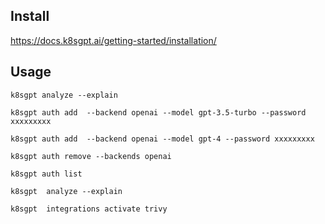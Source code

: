 ## Install
https://docs.k8sgpt.ai/getting-started/installation/

## Usage
```
k8sgpt analyze --explain
```
```
k8sgpt auth add  --backend openai --model gpt-3.5-turbo --password xxxxxxxxx
```
```
k8sgpt auth add  --backend openai --model gpt-4 --password xxxxxxxxx
```
```
k8sgpt auth remove --backends openai
```
```
k8sgpt auth list
```
```
k8sgpt  analyze --explain
```
```
k8sgpt  integrations activate trivy
```
```

```
